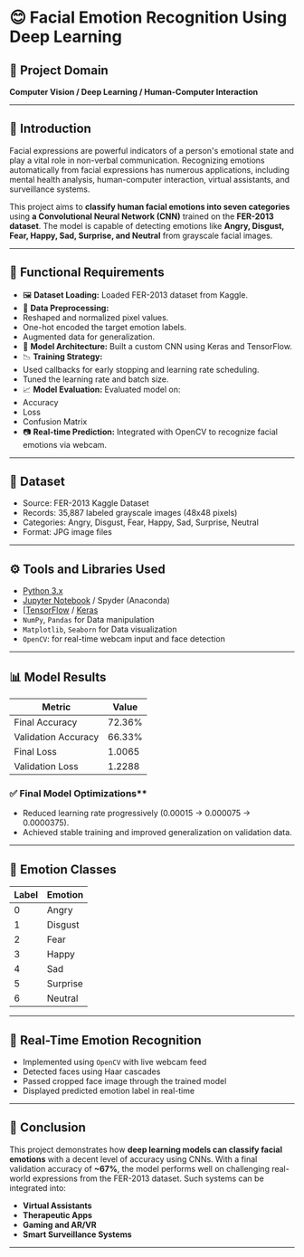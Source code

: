 # 😊 Facial Emotion Recognition Using Deep Learning

## 🧠 Project Domain
**Computer Vision / Deep Learning / Human-Computer Interaction**

---

## 📖 Introduction

Facial expressions are powerful indicators of a person's emotional state and play a vital role in non-verbal communication. Recognizing emotions automatically from facial expressions has numerous applications, including mental health analysis, human-computer interaction, virtual assistants, and surveillance systems.

This project aims to **classify human facial emotions into seven categories** using **a Convolutional Neural Network (CNN)** trained on the **FER-2013 dataset**. The model is capable of detecting emotions like **Angry, Disgust, Fear, Happy, Sad, Surprise, and Neutral** from grayscale facial images.

---

## 🧩 Functional Requirements

- 🖼️ **Dataset Loading:** Loaded FER-2013 dataset from Kaggle.
- 🧹 **Data Preprocessing:**
- Reshaped and normalized pixel values.
- One-hot encoded the target emotion labels.
- Augmented data for generalization.
- 🧠 **Model Architecture:** Built a custom CNN using Keras and TensorFlow.
- 📉 **Training Strategy:**
- Used callbacks for early stopping and learning rate scheduling.
- Tuned the learning rate and batch size.
- 📈 **Model Evaluation:** Evaluated model on:
- Accuracy
- Loss
- Confusion Matrix
- 📷 **Real-time Prediction:** Integrated with OpenCV to recognize facial emotions via webcam.


---

## 📂 Dataset

- Source: FER-2013 Kaggle Dataset
- Records: 35,887 labeled grayscale images (48x48 pixels)
- Categories: Angry, Disgust, Fear, Happy, Sad, Surprise, Neutral
- Format: JPG image files



---

## ⚙️ Tools and Libraries Used

- [Python 3.x](https://www.python.org/)
- [Jupyter Notebook](https://jupyter.org/) / Spyder (Anaconda)
- [[TensorFlow](https://www.tensorflow.org/) / [Keras](https://keras.io/)
- `NumPy`, `Pandas` for Data manipulation
- `Matplotlib`, `Seaborn` for Data visualization
- `OpenCV`: for real-time webcam input and face detection

---

## 📊 Model Results

| Metric                | Value     |
|-----------------------|-----------|
| Final Accuracy        | 72.36%    |
| Validation Accuracy   | 66.33%    |
| Final Loss            | 1.0065    |
| Validation Loss       | 1.2288    |


### ✅ Final Model Optimizations**

- Reduced learning rate progressively (0.00015 → 0.000075 → 0.0000375).
- Achieved stable training and improved generalization on validation data.

---

## 🧠 Emotion Classes

| Label                 | Emotion    |
|-----------------------|------------|
| 0                     | Angry      |
| 1                     | Disgust    |
| 2                     | Fear       |
| 3                     | Happy      |
| 4                     | Sad        |
| 5                     | Surprise   |
| 6                     | Neutral    |

---
## 🎯 Real-Time Emotion Recognition
- Implemented using `OpenCV` with live webcam feed
- Detected faces using Haar cascades
- Passed cropped face image through the trained model
- Displayed predicted emotion label in real-time



---
## 📌 Conclusion

This project demonstrates how **deep learning models can classify facial emotions** with a decent level of accuracy using CNNs. With a final validation accuracy of **~67%**, the model performs well on challenging real-world expressions from the FER-2013 dataset.
Such systems can be integrated into:
- **Virtual Assistants**
- **Therapeutic Apps**
- **Gaming and AR/VR**
- **Smart Surveillance Systems**


---

